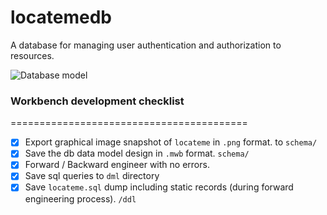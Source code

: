 locatemedb
============================
A database for managing user authentication and authorization to resources.

![Database model](schema/locateme.png)


### Workbench development checklist
=========================================

- [x] Export graphical image snapshot of `locateme` in `.png` format. to `schema/`
- [x] Save the db data model design in `.mwb` format. `schema/`
- [x] Forward / Backward engineer with no errors.
- [x] Save sql queries to `dml` directory
- [x] Save `locateme.sql` dump including static records (during forward engineering process). `/ddl`
